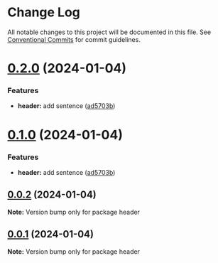# Change Log

All notable changes to this project will be documented in this file.
See [Conventional Commits](https://conventionalcommits.org) for commit guidelines.

# [0.2.0](https://github.com/asilas-soap/lerna-started-example/compare/v0.0.2...v0.2.0) (2024-01-04)


### Features

* **header:** add sentence ([ad5703b](https://github.com/asilas-soap/lerna-started-example/commit/ad5703b624faff7835021df75340c7caefd6a1d5))





# [0.1.0](https://github.com/asilas-soap/lerna-started-example/compare/v0.0.2...v0.1.0) (2024-01-04)


### Features

* **header:** add sentence ([ad5703b](https://github.com/asilas-soap/lerna-started-example/commit/ad5703b624faff7835021df75340c7caefd6a1d5))





## [0.0.2](https://github.com/asilas-soap/lerna-started-example/compare/v0.0.1...v0.0.2) (2024-01-04)

**Note:** Version bump only for package header





## [0.0.1](https://github.com/asilas-soap/lerna-started-example/compare/v0.4.8...v0.0.1) (2024-01-04)

**Note:** Version bump only for package header

